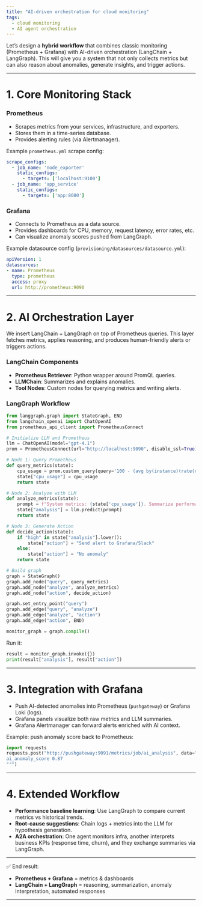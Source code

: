 ```yaml
---
title: "AI-driven orchestration for cloud monitoring"
tags:
  - cloud monitoring
  - AI agent orchestration
---
```


Let’s design a **hybrid workflow** that combines classic monitoring (Prometheus + Grafana) with AI-driven orchestration (LangChain + LangGraph). This will give you a system that not only collects metrics but can also reason about anomalies, generate insights, and trigger actions.

---

# 1. Core Monitoring Stack

### **Prometheus**

* Scrapes metrics from your services, infrastructure, and exporters.
* Stores them in a time-series database.
* Provides alerting rules (via Alertmanager).

Example `prometheus.yml` scrape config:

```yaml
scrape_configs:
  - job_name: 'node_exporter'
    static_configs:
      - targets: ['localhost:9100']
  - job_name: 'app_service'
    static_configs:
      - targets: ['app:8080']
```

### **Grafana**

* Connects to Prometheus as a data source.
* Provides dashboards for CPU, memory, request latency, error rates, etc.
* Can visualize anomaly scores pushed from LangGraph.

Example datasource config (`provisioning/datasources/datasource.yml`):

```yaml
apiVersion: 1
datasources:
- name: Prometheus
  type: prometheus
  access: proxy
  url: http://prometheus:9090
```

---

# 2. AI Orchestration Layer

We insert LangChain + LangGraph on top of Prometheus queries.
This layer fetches metrics, applies reasoning, and produces human-friendly alerts or triggers actions.

### **LangChain Components**

* **Prometheus Retriever**: Python wrapper around PromQL queries.
* **LLMChain**: Summarizes and explains anomalies.
* **Tool Nodes**: Custom nodes for querying metrics and writing alerts.

### **LangGraph Workflow**

```python
from langgraph.graph import StateGraph, END
from langchain_openai import ChatOpenAI
from prometheus_api_client import PrometheusConnect

# Initialize LLM and Prometheus
llm = ChatOpenAI(model="gpt-4.1")
prom = PrometheusConnect(url="http://localhost:9090", disable_ssl=True)

# Node 1: Query Prometheus
def query_metrics(state):
    cpu_usage = prom.custom_query(query='100 - (avg by(instance)(rate(node_cpu_seconds_total{mode="idle"}[5m])) * 100)')
    state["cpu_usage"] = cpu_usage
    return state

# Node 2: Analyze with LLM
def analyze_metrics(state):
    prompt = f"System metrics: {state['cpu_usage']}. Summarize performance issues."
    state["analysis"] = llm.predict(prompt)
    return state

# Node 3: Generate Action
def decide_action(state):
    if "high" in state["analysis"].lower():
        state["action"] = "Send alert to Grafana/Slack"
    else:
        state["action"] = "No anomaly"
    return state

# Build graph
graph = StateGraph()
graph.add_node("query", query_metrics)
graph.add_node("analyze", analyze_metrics)
graph.add_node("action", decide_action)

graph.set_entry_point("query")
graph.add_edge("query", "analyze")
graph.add_edge("analyze", "action")
graph.add_edge("action", END)

monitor_graph = graph.compile()
```

Run it:

```python
result = monitor_graph.invoke({})
print(result["analysis"], result["action"])
```

---

# 3. Integration with Grafana

* Push AI-detected anomalies into Prometheus (`pushgateway`) or Grafana Loki (logs).
* Grafana panels visualize both raw metrics and LLM summaries.
* Grafana Alertmanager can forward alerts enriched with AI context.

Example: push anomaly score back to Prometheus:

```python
import requests
requests.post("http://pushgateway:9091/metrics/job/ai_analysis", data="""
ai_anomaly_score 0.87
""")
```

---

# 4. Extended Workflow

* **Performance baseline learning**: Use LangGraph to compare current metrics vs historical trends.
* **Root-cause suggestions**: Chain logs + metrics into the LLM for hypothesis generation.
* **A2A orchestration**: One agent monitors infra, another interprets business KPIs (response time, churn), and they exchange summaries via LangGraph.

---

✅ End result:

* **Prometheus + Grafana** = metrics & dashboards
* **LangChain + LangGraph** = reasoning, summarization, anomaly interpretation, automated responses

---
